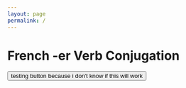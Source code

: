 ```yaml
---
layout: page
permalink: /
---
```


# French -er Verb Conjugation

<button onclick="alert(hi)">testing button because i don't know if this will work</button>
